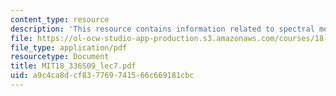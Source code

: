 ```yaml
---
content_type: resource
description: 'This resource contains information related to spectral methods. '
file: https://ol-ocw-studio-app-production.s3.amazonaws.com/courses/18-336-numerical-methods-for-partial-differential-equations-spring-2009/a9c4ca8dcf837769741566c669181cbc_MIT18_336S09_lec7.pdf
file_type: application/pdf
resourcetype: Document
title: MIT18_336S09_lec7.pdf
uid: a9c4ca8d-cf83-7769-7415-66c669181cbc
---
```

